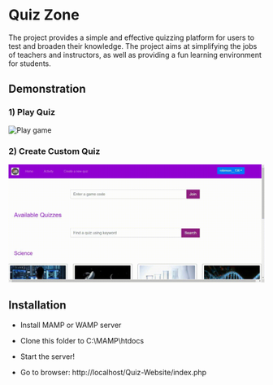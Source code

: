 # Quiz Zone

The project provides a simple and effective quizzing platform for users to test and broaden their knowledge. The project aims at simplifying the jobs of teachers and instructors, as well as providing a fun learning environment for students.

## Demonstration

### 1) Play Quiz
<img src="./Images/Play Game.gif" alt="Play game"/>

<br />

### 2) Create Custom Quiz
<img src="./Images/Create game.gif" alt="Create game"/>

<br />

## Installation

- Install MAMP or WAMP server

- Clone this folder to C:\MAMP\htdocs

- Start the server!

- Go to browser: http://localhost/Quiz-Website/index.php
